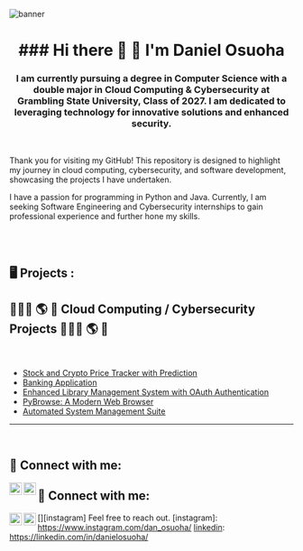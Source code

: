 

<!--
**DanielOsuoha/DanielOsuoha** is a ✨ _special_ ✨ repository because its `README.md` (this file) appears on your GitHub profile.

Here are some ideas to get you started:

- 🔭 I’m currently working on ...
- 🌱 I’m currently learning ...
- 👯 I’m looking to collaborate on ...
- 🤔 I’m looking for help with ...
- 💬 Ask me about ...
- 📫 How to reach me: ...
- 😄 Pronouns: ...
- ⚡ Fun fact: ...
-->
![banner]()
<h1 align="center">### Hi there 👋 👋 I'm Daniel Osuoha</h1>
<h3 align="center">I am currently pursuing a degree in Computer Science with a double major in Cloud Computing & Cybersecurity at Grambling State University, Class of 2027. I am dedicated to leveraging technology for innovative solutions and enhanced security.</h3>

 <br />

Thank you for visiting my GitHub! This repository is designed to highlight my journey in cloud computing, cybersecurity, and software development, showcasing the projects I have undertaken.

I have a passion for programming in Python and Java. Currently, I am seeking Software Engineering and Cybersecurity internships to gain professional experience and further hone my skills.

 <br />
 <br />

<h2>🖥️ Projects :</h2>

<div>

<h2>👨🏻‍💻 🌎 🔐 Cloud Computing / Cybersecurity Projects 👨🏻‍💻 🌎 🔐</h2>
 <br />
  
  - [Stock and Crypto Price Tracker with Prediction](https://github.com/DanielOsuoha/Stock-Crypto-Price-Tracker)
  - [Banking Application](https://github.com/DanielOsuoha/Banking-Application)
  - [Enhanced Library Management System with OAuth Authentication](https://github.com/DanielOsuoha/Library-Management-System)
  - [PyBrowse: A Modern Web Browser](https://github.com/DanielOsuoha/PyBrowse)
  - [Automated System Management Suite](https://github.com/DanielOsuoha/Automated-System-Management-Suite)
    
---
  
 <br />

<h2>📲 Connect with me:</h2>
  
[<img align="left" alt="Daniel | LinkedIn" width="22px" src="https://cdn.jsdelivr.net/npm/simple-icons@v3/icons/linkedin.svg" />][linkedin]
[<img align="left" alt="Daniel | GitHub" width="22px" src="https://cdn.jsdelivr.net/npm/simple-icons@v3/icons/github.svg" />][github]

[linkedin]: https://www.linkedin.com/in/danielosuoha
[github]: https://github.com/DanielOsuoha



<h2> 🤳 Connect with me:</h2>

[<img align="left" alt="DanielOsuoha | LinkedIn" width="22px" src="https://cdn.jsdelivr.net/npm/simple-icons@v3/icons/linkedin.svg" />][linkedin]
[<img align="left" alt="DanielOsuoha | Instagram" width="22px" src="https://cdn.jsdelivr.net/npm/simple-icons@v3/icons/instagram.svg" />][instagram]
Feel free to reach out.
[instagram]: https://www.instagram.com/dan_osuoha/
[linkedin]: https://linkedin.com/in/danielosuoha/
